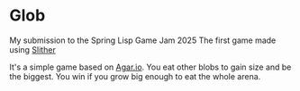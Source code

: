 # Glob

My submission to the Spring Lisp Game Jam 2025
The first game made using [Slither](https://github.com/fuglesteg/slither)

It's a simple game based on [Agar.io](https://agar.io). You eat other blobs to
gain size and be the biggest. You win if you grow big enough to eat the whole
arena.
